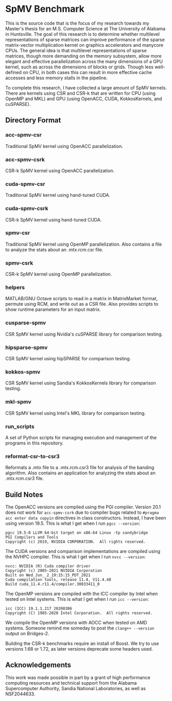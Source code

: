 # SpMV Benchmark
This is the source code that is the focus of my research towards my Master's thesis for an M.S. Computer Science at The University of Alabama in Huntsville.
The goal of this research is to determine whether multilevel representations of sparse matrices can improve performance of the sparse matrix-vector multiplication kernel on graphics accelerators and manycore CPUs.
The general idea is that multilevel representations of sparse matrices, though more demanding on the memory subsystem, allow more elegant and effective parallelization across the many dimensions of a GPU kernel, such as across the dimensions of blocks or grids.
Though less well-defined on CPU, in both cases this can result in more effective cache accesses and less memory stalls in the pipeline.

To complete this research, I have collected a large amount of SpMV kernels.
There are kernels using CSR and CSR-k that are written for CPU (using OpenMP and MKL) and GPU (using OpenACC, CUDA, KokkosKernels, and cuSPARSE).

## Directory Format
### acc-spmv-csr
Traditional SpMV kernel using OpenACC parallelization.

### acc-spmv-csrk
CSR-k SpMV kernel using OpenACC parallelization.

### cuda-spmv-csr
Traditional SpMV kernel using hand-tuned CUDA.

### cuda-spmv-csrk
CSR-k SpMV kernel using hand-tuned CUDA.

### spmv-csr
Traditional SpMV kernel using OpenMP parallelization.
Also contains a file to analyze the stats about an .mtx.rcm.csr file.

### spmv-csrk
CSR-k SpMV kernel using OpenMP parallelization.

### helpers
MATLAB/GNU Octave scripts to read in a matrix in MatrixMarket format, permute using RCM, and write out as a CSR file.
Also provides scripts to show runtime parameters for an input matrix.

### cusparse-spmv
CSR SpMV kernel using Nvidia's cuSPARSE library for comparison testing.

### hipsparse-spmv
CSR SpMV kernel using hipSPARSE for comparison testing.

### kokkos-spmv
CSR SpMV kernel using Sandia's KokkosKernels library for comparison testing.

### mkl-spmv
CSR SpMV kernel using Intel's MKL library for comparison testing.

### run_scripts
A set of Python scripts for managing execution and management of the programs in this repository.

### reformat-csr-to-csr3
Reformats a .mtx file to a .mtx.rcm.csr3 file for analysis of the banding algorithm.
Also contains an application for analyzing the stats about an .mtx.rcm.csr3 file.

## Build Notes
The OpenACC versions are compiled using the PGI compiler.
Version 20.1 does not work for `acc-spmv-csrk` due to compiler bugs related to `#pragma acc enter data copyin` directives in class constructors.
Instead, I have been using version 19.5.
This is what I get when I run `pgcc --version`:
```
pgcc 19.5-0 LLVM 64-bit target on x86-64 Linux -tp sandybridge 
PGI Compilers and Tools
Copyright (c) 2019, NVIDIA CORPORATION.  All rights reserved.
```

The CUDA versions and comparison implementations are compiled using the NVHPC compiler.
This is what I get when I run `nvcc --version`:
```
nvcc: NVIDIA (R) Cuda compiler driver
Copyright (c) 2005-2021 NVIDIA Corporation
Built on Wed_Jun__2_19:15:15_PDT_2021
Cuda compilation tools, release 11.4, V11.4.48
Build cuda_11.4.r11.4/compiler.30033411_0
```

The OpenMP versions are compiled with the ICC compiler by Intel when tested on Intel systems.
This is what I get when I run `icc --version`:
```
icc (ICC) 19.1.1.217 20200306
Copyright (C) 1985-2020 Intel Corporation.  All rights reserved.
```

We compile the OpenMP versions with AOCC when tested on AMD systems.
Someone remind me someday to post the `clang++ --version` output on Bridges-2.

Building the CSR-k benchmarks require an install of Boost.
We try to use versions 1.68 or 1.72, as later versions deprecate some headers used.

## Acknowledgements
This work was made possible in part by a grant of high performance computing resources and technical support from the Alabama Supercomputer Authority, Sandia National Laboratories, as well as NSF2044633.
